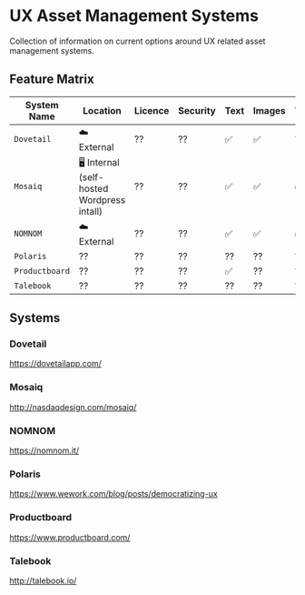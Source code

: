 # UX Asset Management Systems
Collection of information on current options around UX related asset management systems.

## Feature Matrix

| System Name | Location | Licence | Security | Text | Images | Video | Audio |
| --- | --- | --- | --- | --- | --- | --- | --- |
| `Dovetail` | ☁️ External | ?? | ?? | ✅ | ✅ | ?? | ?? |
| `Mosaiq` | 🖥 Internal (self-hosted Wordpress intall) | ?? | ?? | ✅ | ✅ | ✅ | ✅ |
| `NOMNOM` | ☁️ External | ?? | ?? | ✅ | ✅ | ✅ | ✅ |
| `Polaris` | ?? | ?? | ?? | ?? | ?? | ?? | ?? |
| `Productboard` |  ?? | ?? | ?? | ✅ | ?? | ?? | ?? |
| `Talebook` | ?? | ?? | ?? | ?? | ?? | ?? | ?? |

## Systems

### Dovetail
https://dovetailapp.com/

### Mosaiq
http://nasdaqdesign.com/mosaiq/

### NOMNOM
https://nomnom.it/

### Polaris
https://www.wework.com/blog/posts/democratizing-ux

### Productboard
https://www.productboard.com/

### Talebook
http://talebook.io/
